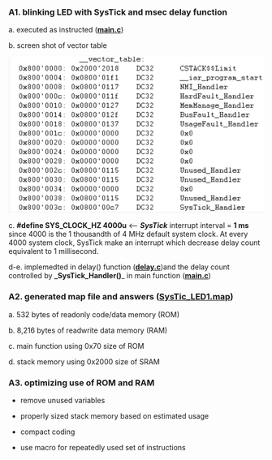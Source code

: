 ### A1. blinking LED with SysTick and msec delay function

a. executed as instructed ([**main.c**](https://github.com/khkim607/embsys310/blob/main/assignment07/main.c))

b. screen shot of vector table 

![Vector Table](https://github.com/khkim607/embsys310/blob/main/assignment07/A07_Q1_vector%20table.png)

c. **#define SYS_CLOCK_HZ 4000u**   <-- **_SysTick_** interrupt interval = **1 ms** since 4000 is the 1 thousandth of 4 MHz default system clock. At every 4000 system clock, SysTick make an interrupt which decrease delay count equivalent to 1 millisecond.

d-e. implemedted in delay() function ([**delay.c**](https://github.com/khkim607/embsys310/blob/main/assignment07/delay.c))and the delay count controlled by **_SysTick_Handler()**_ in main function ([**main.c**](https://github.com/khkim607/embsys310/blob/main/assignment07/main.c))

### A2. generated map file and answers ([SysTic_LED1.map](https://github.com/khkim607/embsys310/blob/main/assignment07/SysTic_LED1.map))

a. 532 bytes of readonly code/data memory (ROM)

b. 8,216 bytes of readwrite data memory (RAM)

c. main function using 0x70 size of ROM

d. stack memory using 0x2000 size of SRAM

### A3.  optimizing use of ROM and RAM

- remove unused variables

- properly sized stack memory based on estimated usage

- compact coding

- use macro for repeatedly used set of instructions
  
